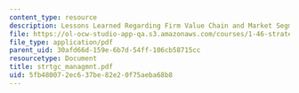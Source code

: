 ```yaml
---
content_type: resource
description: Lessons Learned Regarding Firm Value Chain and Market Segmentation Tools
file: https://ol-ocw-studio-app-qa.s3.amazonaws.com/courses/1-46-strategic-management-in-the-design-and-construction-value-chain-fall-2003/5fb480072ec637be82e20f75aeba68b8_strtgc_managmnt.pdf
file_type: application/pdf
parent_uid: 30afd66d-159e-6b7d-54ff-106cb58715cc
resourcetype: Document
title: strtgc_managmnt.pdf
uid: 5fb48007-2ec6-37be-82e2-0f75aeba68b8
---
```

